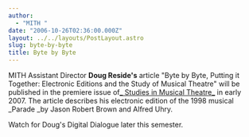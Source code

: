 ```yaml
---
author:
  - "MITH "
date: "2006-10-26T02:36:00.000Z"
layout: ../../layouts/PostLayout.astro
slug: byte-by-byte
title: Byte by Byte
---
```


MITH Assistant Director **Doug Reside's** article "Byte by Byte, Putting it Together: Electronic Editions and the Study of Musical Theatre" will be published in the premiere issue of[_ Studies in Musical Theatre_](http://www.intellectbooks.co.uk/journals.php?issn=17503159) in early 2007. The article describes his electronic edition of the 1998 musical \_Parade \_by Jason Robert Brown and Alfred Uhry.

Watch for Doug's Digital Dialogue later this semester.
